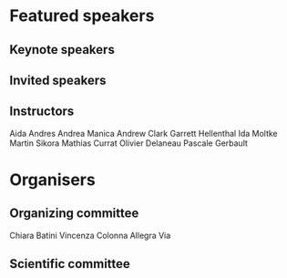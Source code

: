 # Featured speakers

## Keynote speakers


## Invited speakers


## Instructors

Aida Andres
Andrea Manica
Andrew Clark
Garrett Hellenthal
Ida Moltke
Martin Sikora
Mathias Currat
Olivier Delaneau
Pascale Gerbault

# Organisers


## Organizing committee

Chiara Batini
Vincenza Colonna
Allegra Via


## Scientific committee

